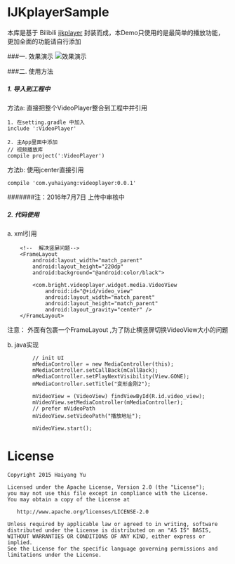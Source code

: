 # IJKplayerSample

本库是基于 Bilibili [ijkplayer](https://github.com/Bilibili/ijkplayer "ijkplayer") 封装而成，本Demo只使用的是最简单的播放功能，更加全面的功能请自行添加


###一. 效果演示
![效果演示](https://github.com/BrightYu/IJKplayerSample/blob/master/images/01.gif)

###二. 使用方法

##### 1. 导入到工程中
方法a: 直接把整个VideoPlayer整合到工程中并引用

```
1. 在setting.gradle 中加入
include ':VideoPlayer'

2. 主App里面中添加
// 视频播放库
compile project(':VideoPlayer')
```
方法b: 使用jcenter直接引用

```
compile 'com.yuhaiyang:videoplayer:0.0.1'
```
#######注：2016年7月7日 上传中审核中

##### 2. 代码使用

a. xml引用
```
	<!--  解决竖屏问题-->
    <FrameLayout
        android:layout_width="match_parent"
        android:layout_height="220dp"
        android:background="@android:color/black">

        <com.bright.videoplayer.widget.media.VideoView
            android:id="@+id/video_view"
            android:layout_width="match_parent"
            android:layout_height="match_parent"
            android:layout_gravity="center" />
    </FrameLayout>
```

注意： 外面有包裹一个FrameLayout ,为了防止横竖屏切换VideoView大小的问题

b. java实现

```
        // init UI
        mMediaController = new MediaController(this);
        mMediaController.setCallBack(mCallBack);
        mMediaController.setPlayNextVisibility(View.GONE);
        mMediaController.setTitle("变形金刚2");

        mVideoView = (VideoView) findViewById(R.id.video_view);
        mVideoView.setMediaController(mMediaController);
        // prefer mVideoPath
        mVideoView.setVideoPath("播放地址");

        mVideoView.start();

```


License
=======

    Copyright 2015 Haiyang Yu
    
    Licensed under the Apache License, Version 2.0 (the "License");
    you may not use this file except in compliance with the License.
    You may obtain a copy of the License at

       http://www.apache.org/licenses/LICENSE-2.0

    Unless required by applicable law or agreed to in writing, software
    distributed under the License is distributed on an "AS IS" BASIS,
    WITHOUT WARRANTIES OR CONDITIONS OF ANY KIND, either express or implied.
    See the License for the specific language governing permissions and
    limitations under the License.